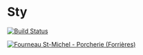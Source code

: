 # Sty
[![Build Status](https://travis-ci.org/sozonnyk/sty.svg?branch=master)](https://travis-ci.org/sozonnyk/sty)

<a title="Jean-Pol GRANDMONT [CC BY 3.0 (https://creativecommons.org/licenses/by/3.0)], via Wikimedia Commons" href="https://commons.wikimedia.org/wiki/File:Fourneau_St-Michel_-_Porcherie_(Forri%C3%A8res).JPG">
<img alt="Fourneau St-Michel - Porcherie (Forrières)" src="https://upload.wikimedia.org/wikipedia/commons/thumb/7/7c/Fourneau_St-Michel_-_Porcherie_%28Forri%C3%A8res%29.JPG/1024px-Fourneau_St-Michel_-_Porcherie_%28Forri%C3%A8res%29.JPG"></a>
